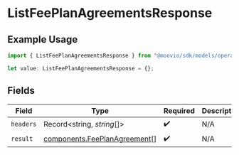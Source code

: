 # ListFeePlanAgreementsResponse

## Example Usage

```typescript
import { ListFeePlanAgreementsResponse } from "@moovio/sdk/models/operations";

let value: ListFeePlanAgreementsResponse = {};
```

## Fields

| Field                                                                        | Type                                                                         | Required                                                                     | Description                                                                  |
| ---------------------------------------------------------------------------- | ---------------------------------------------------------------------------- | ---------------------------------------------------------------------------- | ---------------------------------------------------------------------------- |
| `headers`                                                                    | Record<string, *string*[]>                                                   | :heavy_check_mark:                                                           | N/A                                                                          |
| `result`                                                                     | [components.FeePlanAgreement](../../models/components/feeplanagreement.md)[] | :heavy_check_mark:                                                           | N/A                                                                          |